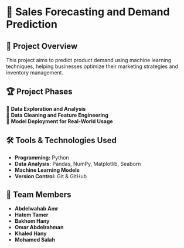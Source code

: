 # 🛒 Sales Forecasting and Demand Prediction  

## 📌 Project Overview  
This project aims to predict product demand using machine learning techniques, helping businesses optimize their marketing strategies and inventory management.  

## 🏆 Project Phases  
🔹 **Data Exploration and Analysis**  
🔹 **Data Cleaning and Feature Engineering**   
🔹 **Model Deployment for Real-World Usage**  

## 🛠 Tools & Technologies Used  
- **Programming:** Python  
- **Data Analysis:** Pandas, NumPy, Matplotlib, Seaborn  
- **Machine Learning Models** 
- **Version Control:** Git & GitHub  

## 👥 Team Members  
- **Abdelwahab Amr**  
- **Hatem Tamer**  
- **Bakhom Hany**  
- **Omar Abdelrahman**  
- **Khaled Hany**  
- **Mohamed Salah**  

